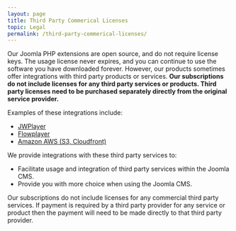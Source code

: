 ```yaml
---
layout: page
title: Third Party Commerical Licenses
topic: Legal
permalink: /third-party-commerical-licenses/
---
```


Our Joomla PHP extensions are open source, and do not require license keys. The usage license never expires, and you can continue to use the software you have downloaded forever. However, our products sometimes offer integrations with third party products or services. **Our subscriptions do not include licenses for any third party services or products. Third party licenses need to be purchased separately directly from the original service provider.**

Examples of these integrations include:
* [JWPlayer](http://www.jwplayer.com/pricing/)
* [Flowplayer](https://flowplayer.org/pricing/)
* [Amazon AWS (S3, Cloudfront)](http://aws.amazon.com/pricing/)

We provide integrations with these third party services to:
* Facilitate usage and integration of third party services within the Joomla CMS.
* Provide you with more choice when using the Joomla CMS.

Our subscriptions do not include licenses for any commercial third party services. If payment is required by a third party provider for any service or product then the payment will need to be made directly to that third party provider.